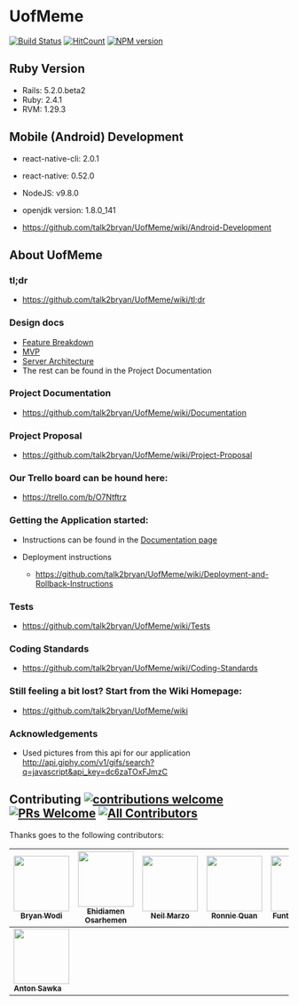 # UofMeme
[![Build Status](https://travis-ci.com/talk2bryan/UofMeme.svg?token=5zYcc4ywcxmJpaRTBL7b&branch=master)](https://travis-ci.com/talk2bryan/UofMeme.svg?token=5zYcc4ywcxmJpaRTBL7b&branch=master)
[![HitCount](http://hits.dwyl.io/talk2bryan/UofMeme.svg)](http://hits.dwyl.io/talk2bryan/UofMeme)
[![NPM version](https://badge.fury.io/js/badge-list.svg)](http://badge.fury.io/js/badge-list)



## Ruby Version
  * Rails: 5.2.0.beta2
  * Ruby: 2.4.1
  * RVM: 1.29.3

## Mobile (Android) Development
  * react-native-cli: 2.0.1
  * react-native: 0.52.0
  * NodeJS: v9.8.0
  * openjdk version: 1.8.0_141
  
  * https://github.com/talk2bryan/UofMeme/wiki/Android-Development

## About UofMeme
### tl;dr
* https://github.com/talk2bryan/UofMeme/wiki/tl;dr

### Design docs
  * [Feature Breakdown](https://github.com/talk2bryan/UofMeme/wiki/Feature-Breakdown)
  * [MVP](https://github.com/talk2bryan/UofMeme/wiki/Minimum-Viable-Product)
  * [Server Architecture](https://github.com/talk2bryan/UofMeme/wiki/Server-Architecture)
  * The rest can be found in the Project Documentation
  
### Project Documentation
* https://github.com/talk2bryan/UofMeme/wiki/Documentation

### Project Proposal
* https://github.com/talk2bryan/UofMeme/wiki/Project-Proposal

### Our Trello board can be hound here:
* https://trello.com/b/O7Ntftrz

### Getting the Application started:
* Instructions can be found in the [Documentation page](https://github.com/talk2bryan/UofMeme/wiki/Documentation)

* Deployment instructions
  * https://github.com/talk2bryan/UofMeme/wiki/Deployment-and-Rollback-Instructions
  
 ### Tests
 * https://github.com/talk2bryan/UofMeme/wiki/Tests

### Coding Standards
  * https://github.com/talk2bryan/UofMeme/wiki/Coding-Standards

### Still feeling a bit lost? Start from the Wiki Homepage:
* https://github.com/talk2bryan/UofMeme/wiki

### Acknowledgements
* Used pictures from this api for our application http://api.giphy.com/v1/gifs/search?q=javascript&api_key=dc6zaTOxFJmzC


## Contributing [![contributions welcome](https://img.shields.io/badge/contributions-welcome-brightgreen.svg?style=flat)](https://github.com/dwyl/esta/issues) [![PRs Welcome](https://img.shields.io/badge/PRs-welcome-brightgreen.svg?style=flat-square)](http://makeapullrequest.com) [![All Contributors](https://img.shields.io/badge/all_contributors-8-orange.svg?style=flat-square)](#contributors) 


Thanks goes to the following contributors:


| [<img src="https://avatars2.githubusercontent.com/u/12839540?s=400&v=4" width="100px;"/><br /><sub><b>Bryan Wodi</b></sub>](https://github.com/talk2bryan)  | [<img src="https://avatars0.githubusercontent.com/u/35241232?s=400&v=4" width="100px;"/><br /><sub><b>Ehidiamen Osarhemen</b></sub>](https://github.com/ehidia)  | [<img src="https://avatars3.githubusercontent.com/u/32398910?s=400&v=4" width="100px;"/><br /><sub><b>Neil Marzo</b></sub>](https://github.com/nrmarzo)  |  [<img src="https://avatars0.githubusercontent.com/u/24358184?s=400&v=4" width="100px;"/><br /><sub><b>Ronnie Quan</b></sub>](https://github.com/ronnieqoo) | [<img src="https://avatars3.githubusercontent.com/u/35349780?s=400&v=4" width="100px;"/><br /><sub><b>Funto Balogun</b></sub>](https://github.com/efbee) | [<img src="https://avatars0.githubusercontent.com/u/22818459?s=400&v=4" width="100px;"/><br /><sub><b>Tina Hernando</b></sub>](https://github.com/thernando)  | [<img src="https://avatars0.githubusercontent.com/u/23223158?s=400&v=4" width="100px;"/><br /><sub><b>Riley Siemens</b></sub>](https://github.com/rileysiemens) |
|---|---|---|---|---|---|---|
| [<img src="https://avatars3.githubusercontent.com/u/7799226?s=400&v=4" width="100px;"/><br /><sub><b>Anton Sawka</b></sub>](https://github.com/wontons)   |   |   |   |   |   |   |
